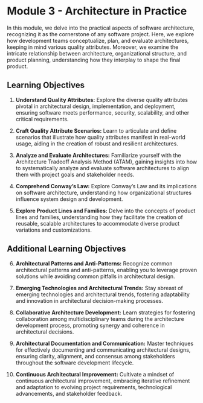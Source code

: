 # Module 3 - Architecture in Practice

In this module, we delve into the practical aspects of software architecture, recognizing it as the cornerstone of any software project. Here, we explore how development teams conceptualize, plan, and evaluate architectures, keeping in mind various quality attributes. Moreover, we examine the intricate relationship between architecture, organizational structure, and product planning, understanding how they interplay to shape the final product.

## Learning Objectives

1. **Understand Quality Attributes:** Explore the diverse quality attributes pivotal in architectural design, implementation, and deployment, ensuring software meets performance, security, scalability, and other critical requirements.

2. **Craft Quality Attribute Scenarios:** Learn to articulate and define scenarios that illustrate how quality attributes manifest in real-world usage, aiding in the creation of robust and resilient architectures.

3. **Analyze and Evaluate Architectures:** Familiarize yourself with the Architecture Tradeoff Analysis Method (ATAM), gaining insights into how to systematically analyze and evaluate software architectures to align them with project goals and stakeholder needs.

4. **Comprehend Conway’s Law:** Explore Conway’s Law and its implications on software architecture, understanding how organizational structures influence system design and development.

5. **Explore Product Lines and Families:** Delve into the concepts of product lines and families, understanding how they facilitate the creation of reusable, scalable architectures to accommodate diverse product variations and customizations.

## Additional Learning Objectives

6. **Architectural Patterns and Anti-Patterns:** Recognize common architectural patterns and anti-patterns, enabling you to leverage proven solutions while avoiding common pitfalls in architectural design.

7. **Emerging Technologies and Architectural Trends:** Stay abreast of emerging technologies and architectural trends, fostering adaptability and innovation in architectural decision-making processes.

8. **Collaborative Architecture Development:** Learn strategies for fostering collaboration among multidisciplinary teams during the architecture development process, promoting synergy and coherence in architectural decisions.

9. **Architectural Documentation and Communication:** Master techniques for effectively documenting and communicating architectural designs, ensuring clarity, alignment, and consensus among stakeholders throughout the software development lifecycle.

10. **Continuous Architectural Improvement:** Cultivate a mindset of continuous architectural improvement, embracing iterative refinement and adaptation to evolving project requirements, technological advancements, and stakeholder feedback.
